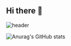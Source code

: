 ## Hi there 👋

![header](https://capsule-render.vercel.app/api?type=wave&color=gradient&height=300&section=header&text=ppward\ncodes&fontSize=90)

![Anurag's GitHub stats](https://github-readme-stats.vercel.app/api?username=ppward&show_icons=true&theme=radical)
<!--
**ppward/ppward** is a ✨ _special_ ✨ repository because its `README.md` (this file) appears on your GitHub profile.

Here are some ideas to get you started:

- 🔭 I’m currently working on ...
- 🌱 I’m currently learning ...
- 👯 I’m looking to collaborate on ...
- 🤔 I’m looking for help with ...
- 💬 Ask me about ...
- 📫 How to reach me: ...
- 😄 Pronouns: ...
- ⚡ Fun fact: ...
-->
